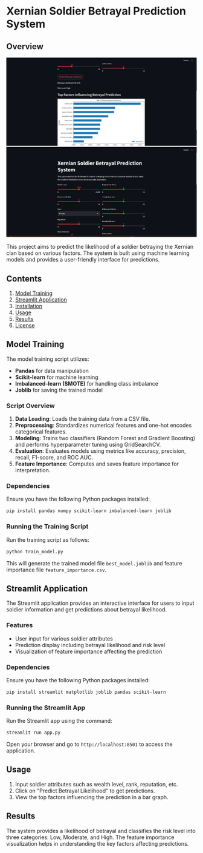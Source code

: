 # Xernian Soldier Betrayal Prediction System

## Overview
![alt text](<Screenshot 2024-09-23 221706.png>) ![alt text](<Screenshot 2024-09-23 221647.png>)

This project aims to predict the likelihood of a soldier betraying the Xernian clan based on various factors. The system is built using machine learning models and provides a user-friendly interface for predictions.

## Contents

1. [Model Training](#model-training)
2. [Streamlit Application](#streamlit-application)
3. [Installation](#installation)
4. [Usage](#usage)
5. [Results](#results)
6. [License](#license)

## Model Training

The model training script utilizes:
- **Pandas** for data manipulation
- **Scikit-learn** for machine learning
- **Imbalanced-learn (SMOTE)** for handling class imbalance
- **Joblib** for saving the trained model

### Script Overview

1. **Data Loading**: Loads the training data from a CSV file.
2. **Preprocessing**: Standardizes numerical features and one-hot encodes categorical features.
3. **Modeling**: Trains two classifiers (Random Forest and Gradient Boosting) and performs hyperparameter tuning using GridSearchCV.
4. **Evaluation**: Evaluates models using metrics like accuracy, precision, recall, F1-score, and ROC AUC.
5. **Feature Importance**: Computes and saves feature importance for interpretation.

### Dependencies

Ensure you have the following Python packages installed:

```bash
pip install pandas numpy scikit-learn imbalanced-learn joblib
```

### Running the Training Script

Run the training script as follows:

```bash
python train_model.py
```

This will generate the trained model file `best_model.joblib` and feature importance file `feature_importance.csv`.

## Streamlit Application

The Streamlit application provides an interactive interface for users to input soldier information and get predictions about betrayal likelihood.

### Features

- User input for various soldier attributes
- Prediction display including betrayal likelihood and risk level
- Visualization of feature importance affecting the prediction

### Dependencies

Ensure you have the following Python packages installed:

```bash
pip install streamlit matplotlib joblib pandas scikit-learn
```

### Running the Streamlit App

Run the Streamlit app using the command:

```bash
streamlit run app.py
```

Open your browser and go to `http://localhost:8501` to access the application.

## Usage

1. Input soldier attributes such as wealth level, rank, reputation, etc.
2. Click on "Predict Betrayal Likelihood" to get predictions.
3. View the top factors influencing the prediction in a bar graph.

## Results

The system provides a likelihood of betrayal and classifies the risk level into three categories: Low, Moderate, and High. The feature importance visualization helps in understanding the key factors affecting predictions.

